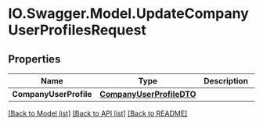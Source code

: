# IO.Swagger.Model.UpdateCompanyUserProfilesRequest
## Properties

Name | Type | Description | Notes
------------ | ------------- | ------------- | -------------
**CompanyUserProfile** | [**CompanyUserProfileDTO**](CompanyUserProfileDTO.md) |  | [optional] 

[[Back to Model list]](../README.md#documentation-for-models) [[Back to API list]](../README.md#documentation-for-api-endpoints) [[Back to README]](../README.md)

